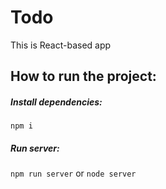 # Todo
This is React-based app

## How to run the project:

##### Install dependencies:
  ```
  npm i
  ```
##### Run server:

  `npm run server` or `node server`
